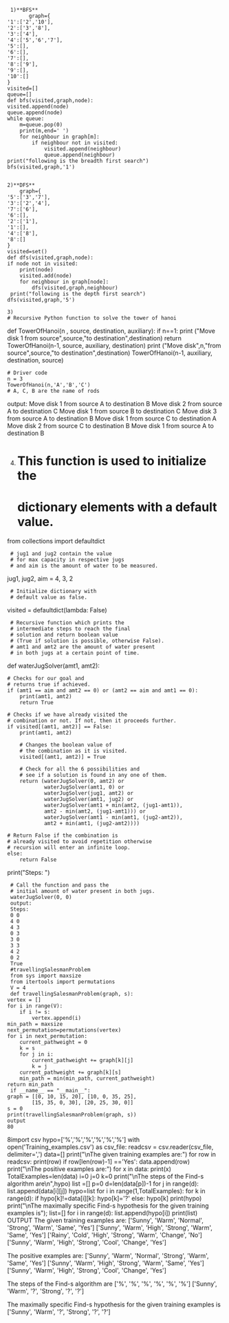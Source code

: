      1)**BFS**
           graph={
    '1':['2','10'],
    '2':['3','8'],
    '3':['4'],
    '4':['5','6','7'],
    '5':[],
    '6':[],
    '7':[], 
    '8':['9'], 
    '9':[],
    '10':[]    
    }
    visited=[]
    queue=[]
    def bfs(visited,graph,node):
    visited.append(node)
    queue.append(node)
    while queue:
        m=queue.pop(0)
        print(m,end=' ')
        for neighbour in graph[m]:
            if neighbour not in visited:
                visited.append(neighbour)
                queue.append(neighbour)
    print("following is the breadth first search")
    bfs(visited,graph,'1')
         
         
    2)**DFS**       
        graph={
    '5':['3','7'],
    '3':['2','4'],
    '7':['6'],
    '6':[],
    '2':['1'],
    '1':[],
    '4':['8'], 
    '8':[]    
    }
    visited=set()
    def dfs(visited,graph,node):
    if node not in visited:
        print(node)
        visited.add(node)
        for neighbour in graph[node]:
            dfs(visited,graph,neighbour)
     print("following is the depth first search")
    dfs(visited,graph,'5')
    
    3)
    # Recursive Python function to solve the tower of hanoi
def TowerOfHanoi(n , source, destination, auxiliary):
    if n==1:
        print ("Move disk 1 from source",source,"to destination",destination)
        return
    TowerOfHanoi(n-1, source, auxiliary, destination)
    print ("Move disk",n,"from source",source,"to destination",destination)
    TowerOfHanoi(n-1, auxiliary, destination, source)
         
    # Driver code
    n = 3
    TowerOfHanoi(n,'A','B','C')
    # A, C, B are the name of rods
 output:
 Move disk 1 from source A to destination B
Move disk 2 from source A to destination C
Move disk 1 from source B to destination C
Move disk 3 from source A to destination B
Move disk 1 from source C to destination A
Move disk 2 from source C to destination B
Move disk 1 from source A to destination B

4)
     # This function is used to initialize the 
     # dictionary elements with a default value.
from collections import defaultdict
  
     # jug1 and jug2 contain the value 
     # for max capacity in respective jugs 
     # and aim is the amount of water to be measured. 
jug1, jug2, aim = 4, 3, 2
  
     # Initialize dictionary with 
     # default value as false.
visited = defaultdict(lambda: False)
  
     # Recursive function which prints the 
     # intermediate steps to reach the final 
     # solution and return boolean value 
     # (True if solution is possible, otherwise False).
     # amt1 and amt2 are the amount of water present 
     # in both jugs at a certain point of time.
def waterJugSolver(amt1, amt2): 
  
    # Checks for our goal and 
    # returns true if achieved.
    if (amt1 == aim and amt2 == 0) or (amt2 == aim and amt1 == 0):
        print(amt1, amt2)
        return True
      
    # Checks if we have already visited the
    # combination or not. If not, then it proceeds further.
    if visited[(amt1, amt2)] == False:
        print(amt1, amt2)
      
        # Changes the boolean value of
        # the combination as it is visited. 
        visited[(amt1, amt2)] = True
      
        # Check for all the 6 possibilities and 
        # see if a solution is found in any one of them.
        return (waterJugSolver(0, amt2) or
                waterJugSolver(amt1, 0) or
                waterJugSolver(jug1, amt2) or
                waterJugSolver(amt1, jug2) or
                waterJugSolver(amt1 + min(amt2, (jug1-amt1)),
                amt2 - min(amt2, (jug1-amt1))) or
                waterJugSolver(amt1 - min(amt1, (jug2-amt2)),
                amt2 + min(amt1, (jug2-amt2))))
      
    # Return False if the combination is 
    # already visited to avoid repetition otherwise
    # recursion will enter an infinite loop.
    else:
        return False
  
print("Steps: ")
  
     # Call the function and pass the
     # initial amount of water present in both jugs.
     waterJugSolver(0, 0)
     output:
     Steps: 
     0 0
     4 0
     4 3
     0 3
     3 0
     3 3
     4 2
     0 2
     True
     #travellingSalesmanProblem
     from sys import maxsize
     from itertools import permutations
     V = 4
     def travellingSalesmanProblem(graph, s):
    vertex = []
    for i in range(V):
        if i != s:
            vertex.append(i)
    min_path = maxsize
    next_permutation=permutations(vertex)
    for i in next_permutation:
        current_pathweight = 0
        k = s
        for j in i:
            current_pathweight += graph[k][j]
            k = j
        current_pathweight += graph[k][s]
        min_path = min(min_path, current_pathweight)
    return min_path
     if __name__ == "__main__":
    graph = [[0, 10, 15, 20], [10, 0, 35, 25],
            [15, 35, 0, 30], [20, 25, 30, 0]]
    s = 0
    print(travellingSalesmanProblem(graph, s))
    output
    80
8import csv
hypo=['%','%','%','%','%','%']
with open('Training_examples.csv') as csv_file:
    readcsv = csv.reader(csv_file, delimiter=',')
    data=[]
    print("\nThe given training examples are:")
    for row in readcsv:
        print(row)
        if row[len(row)-1] =='Yes':
            data.append(row)
print("\nThe positive examples are:")
for x in data:
    print(x)
TotalExamples=len(data)
i=0
j=0
k=0
print("\nThe steps of the Find-s algorithm are\n",hypo)
list =[]
p=0
d=len(data[p])-1
for j in range(d):
    list.append(data[i][j])
    hypo=list
for i in range(1,TotalExamples):
    for k in range(d):
        if hypo[k]!=data[i][k]:
            hypo[k]='?'
        else:
            hypo[k]
print(hypo)
print("\nThe maximally specific Find-s hypothesis for the given training examples is");
list=[]
for i in range(d):
    list.append(hypo[i])
print(list)
OUTPUT
The given training examples are:
['Sunny', 'Warm', 'Normal', 'Strong', 'Warm', 'Same', 'Yes']
['Sunny', 'Warm', 'High', 'Strong', 'Warm', 'Same', 'Yes']
['Rainy', 'Cold', 'High', 'Strong', 'Warm', 'Change', 'No']
['Sunny', 'Warm', 'High', 'Strong', 'Cool', 'Change', 'Yes']

The positive examples are:
['Sunny', 'Warm', 'Normal', 'Strong', 'Warm', 'Same', 'Yes']
['Sunny', 'Warm', 'High', 'Strong', 'Warm', 'Same', 'Yes']
['Sunny', 'Warm', 'High', 'Strong', 'Cool', 'Change', 'Yes']

The steps of the Find-s algorithm are
 ['%', '%', '%', '%', '%', '%']
['Sunny', 'Warm', '?', 'Strong', '?', '?']

The maximally specific Find-s hypothesis for the given training examples is
['Sunny', 'Warm', '?', 'Strong', '?', '?']

